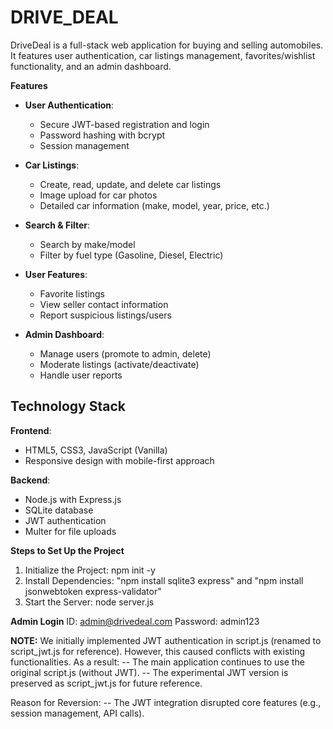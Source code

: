 # DRIVE_DEAL

DriveDeal is a full-stack web application for buying and selling automobiles. It features user authentication, car listings management, favorites/wishlist functionality, and an admin dashboard.

**Features**

- **User Authentication**:
  - Secure JWT-based registration and login
  - Password hashing with bcrypt
  - Session management

- **Car Listings**:
  - Create, read, update, and delete car listings
  - Image upload for car photos
  - Detailed car information (make, model, year, price, etc.)

- **Search & Filter**:
  - Search by make/model
  - Filter by fuel type (Gasoline, Diesel, Electric)

- **User Features**:
  - Favorite listings
  - View seller contact information
  - Report suspicious listings/users

- **Admin Dashboard**:
  - Manage users (promote to admin, delete)
  - Moderate listings (activate/deactivate)
  - Handle user reports

## Technology Stack

**Frontend**:
- HTML5, CSS3, JavaScript (Vanilla)
- Responsive design with mobile-first approach

**Backend**:
- Node.js with Express.js
- SQLite database
- JWT authentication
- Multer for file uploads

**Steps to Set Up the Project**
1.	Initialize the Project: npm init -y   
2.	Install Dependencies: "npm install sqlite3 express" and "npm install jsonwebtoken express-validator"
3.	Start the Server: node server.js 

**Admin Login**
ID: admin@drivedeal.com
Password: admin123

**NOTE:** 
We initially implemented JWT authentication in script.js (renamed to script_jwt.js for reference). However, this caused conflicts with existing functionalities. As a result:
-- The main application continues to use the original script.js (without JWT).
-- The experimental JWT version is preserved as script_jwt.js for future reference.

Reason for Reversion:
-- The JWT integration disrupted core features (e.g., session management, API calls).
